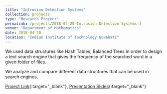 ```yaml
---
title: "Intrusion Detection Systems"
collection: projects
type: "Research Project"
permalink: /projects/2018-04-20-Intrusion Detection Systems-1
venue: "Department of Mathematics"
date: 2018-04-20
location: "Indian Institute of Technology Guwahati"
---
```


We used data structures like Hash Tables, Balanced Trees in order to design a text search engine that gives the frequency of the searched word in a given folder of files.

We analyze and compare different data structures that can be used in search engines.

[Project Link](https://github.com/RaghavSomani/C-Cpp-programs/tree/master/Txt%20search%20engine){:target="_blank"}, [Presentation Slides](https://drive.google.com/file/d/1o7_x1R1c_hHFI8vzq4LuAJdvir2YsWjC/view?usp=sharing){:target="_blank"}